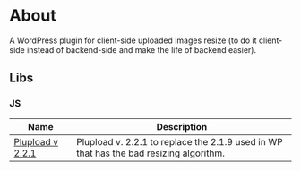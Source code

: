 # About

A WordPress plugin for client-side uploaded images resize (to do it client-side instead of backend-side and make the life of backend easier).

## Libs

### JS

| Name                                                      | Description                                                                             |
|-----------------------------------------------------------|-----------------------------------------------------------------------------------------|
| [Plupload v 2.2.1](https://github.com/moxiecode/plupload) | Plupload v. 2.2.1 to replace the 2.1.9 used in WP that has the bad resizing algorithm.  |

